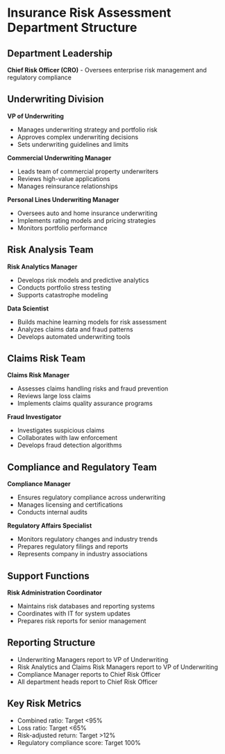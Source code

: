 # Insurance Risk Assessment Department Structure

## Department Leadership
**Chief Risk Officer (CRO)** - Oversees enterprise risk management and regulatory compliance

## Underwriting Division
**VP of Underwriting**
- Manages underwriting strategy and portfolio risk
- Approves complex underwriting decisions
- Sets underwriting guidelines and limits

**Commercial Underwriting Manager**
- Leads team of commercial property underwriters
- Reviews high-value applications
- Manages reinsurance relationships

**Personal Lines Underwriting Manager**
- Oversees auto and home insurance underwriting
- Implements rating models and pricing strategies
- Monitors portfolio performance

## Risk Analysis Team
**Risk Analytics Manager**
- Develops risk models and predictive analytics
- Conducts portfolio stress testing
- Supports catastrophe modeling

**Data Scientist**
- Builds machine learning models for risk assessment
- Analyzes claims data and fraud patterns
- Develops automated underwriting tools

## Claims Risk Team
**Claims Risk Manager**
- Assesses claims handling risks and fraud prevention
- Reviews large loss claims
- Implements claims quality assurance programs

**Fraud Investigator**
- Investigates suspicious claims
- Collaborates with law enforcement
- Develops fraud detection algorithms

## Compliance and Regulatory Team
**Compliance Manager**
- Ensures regulatory compliance across underwriting
- Manages licensing and certifications
- Conducts internal audits

**Regulatory Affairs Specialist**
- Monitors regulatory changes and industry trends
- Prepares regulatory filings and reports
- Represents company in industry associations

## Support Functions
**Risk Administration Coordinator**
- Maintains risk databases and reporting systems
- Coordinates with IT for system updates
- Prepares risk reports for senior management

## Reporting Structure
- Underwriting Managers report to VP of Underwriting
- Risk Analytics and Claims Risk Managers report to VP of Underwriting
- Compliance Manager reports to Chief Risk Officer
- All department heads report to Chief Risk Officer

## Key Risk Metrics
- Combined ratio: Target <95%
- Loss ratio: Target <65%
- Risk-adjusted return: Target >12%
- Regulatory compliance score: Target 100%